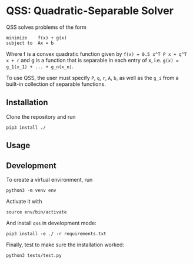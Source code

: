 # QSS: Quadratic-Separable Solver
QSS solves problems of the form 

``` 
minimize    f(x) + g(x)
subject to  Ax = b
```

Where f is a convex quadratic function given by `f(x) = 0.5 x^T P x + q^T x + r` and g is a function that is separable in each entry of x, i.e. `g(x) = g_1(x_1) + ... + g_n(x_n)`.

To use QSS, the user must specify `P`, `q`, `r`, `A`, `b`, as well as the `g_i` from a built-in collection of separable functions. 

## Installation
Clone the repository and run
```
pip3 install ./
```

## Usage

## Development
To create a virtual environment, run
```
python3 -m venv env
```
Activate it with 
```
source env/bin/activate
```
And install `qss` in development mode:
```
pip3 install -e ./ -r requirements.txt
```
Finally, test to make sure the installation worked:
```
python3 tests/test.py
```